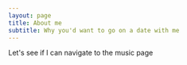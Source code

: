 ```yaml
---
layout: page
title: About me
subtitle: Why you'd want to go on a date with me
---
```


Let's see if I can navigate to the music page
